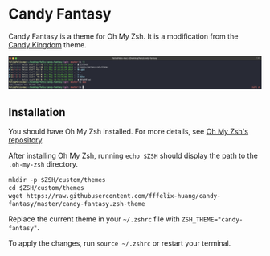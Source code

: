 # Candy Fantasy

Candy Fantasy is a theme for Oh My Zsh. It is a modification from the [Candy Kingdom](https://github.com/ohmyzsh/ohmyzsh/blob/master/themes/candy-kingdom.zsh-theme) theme.

![Candy Fantasy](candy-fantasy.png)

## Installation

You should have Oh My Zsh installed. For more details, see [Oh My Zsh's repository](https://github.com/ohmyzsh/ohmyzsh/tree/master).

After installing Oh My Zsh, running `echo $ZSH` should display the path to the `.oh-my-zsh` directory.

```
mkdir -p $ZSH/custom/themes
cd $ZSH/custom/themes
wget https://raw.githubusercontent.com/fffelix-huang/candy-fantasy/master/candy-fantasy.zsh-theme
```

Replace the current theme in your `~/.zshrc` file with `ZSH_THEME="candy-fantasy"`.

To apply the changes, run `source ~/.zshrc` or restart your terminal.
